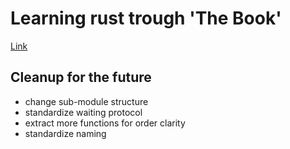 # Learning rust trough 'The Book'
[Link](https://doc.rust-lang.org/book/)


## Cleanup for the future
- change sub-module structure
- standardize waiting protocol
- extract more functions for order clarity
- standardize naming